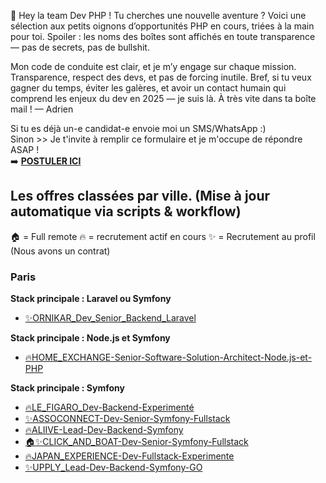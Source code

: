 🎯 Hey la team Dev PHP !
Tu cherches une nouvelle aventure ? Voici une sélection aux petits oignons d’opportunités PHP en cours, triées à la main pour toi.
Spoiler : les noms des boîtes sont affichés en toute transparence — pas de secrets, pas de bullshit.

Mon code de conduite est clair, et je m’y engage sur chaque mission. Transparence, respect des devs, et pas de forcing inutile.
 Bref, si tu veux gagner du temps, éviter les galères, et avoir un contact humain qui comprend les enjeux du dev en 2025 — je suis là.
À très vite dans ta boîte mail !
— Adrien

Si tu es déjà un-e candidat-e envoie moi un SMS/WhatsApp :)</br>
Sinon >> Je t'invite à remplir ce formulaire et je m'occupe de répondre ASAP !</br>
➡️ <b><a href="https://form.jotform.com/251094648903361" target="_blank">POSTULER ICI</a></b>

<!-- START:OFFRES_VILLE_STACK -->
## Les offres classées par ville. (Mise à jour automatique via scripts & workflow)

🏠 = Full remote
🔥 = recrutement actif en cours
✨ = Recrutement au profil (Nous avons un contrat)

### Paris
**Stack principale : Laravel ou Symfony**
- [✨ORNIKAR_Dev_Senior_Backend_Laravel](✨ORNIKAR_Dev_Senior_Backend_Laravel.md)

**Stack principale : Node.js et Symfony**
- [🔥HOME_EXCHANGE-Senior-Software-Solution-Architect-Node.js-et-PHP](🔥HOME_EXCHANGE-Senior-Software-Solution-Architect-Node.js-et-PHP.md)

**Stack principale : Symfony**
- [🔥LE_FIGARO_Dev-Backend-Experimenté](🔥LE_FIGARO_Dev-Backend-Experimenté.md)
- [✨ASSOCONNECT-Dev-Senior-Symfony-Fullstack](✨ASSOCONNECT-Dev-Senior-Symfony-Fullstack.md)
- [🔥ALIIVE-Lead-Dev-Backend-Symfony](🔥ALIIVE-Lead-Dev-Backend-Symfony.md)
- [🏠✨CLICK_AND_BOAT-Dev-Senior-Symfony-Fullstack](🏠✨CLICK_AND_BOAT-Dev-Senior-Symfony-Fullstack.md)
- [🔥JAPAN_EXPERIENCE-Dev-Fullstack-Experimente](🔥JAPAN_EXPERIENCE-Dev-Fullstack-Experimente.md)
- [✨UPPLY_Lead-Dev-Backend-Symfony-GO](✨UPPLY_Lead-Dev-Backend-Symfony-GO.md)


<!-- END:OFFRES_VILLE_STACK -->
